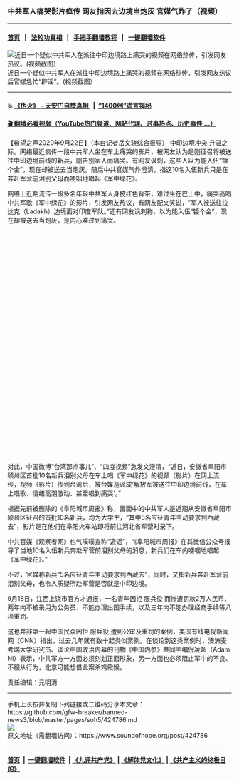 ### 中共军人痛哭影片疯传 网友指因去边境当炮灰 官媒气炸了（视频）
------------------------

#### [首页](https://github.com/gfw-breaker/banned-news3/blob/master/README.md) &nbsp;&nbsp;|&nbsp;&nbsp; [法轮功真相](https://github.com/begood0513/basic/blob/master/README.md)  &nbsp;&nbsp;|&nbsp;&nbsp; [手把手翻墙教程](https://github.com/gfw-breaker/guides/wiki)  &nbsp;&nbsp;|&nbsp;&nbsp; [一键翻墙软件](https://github.com/gfw-breaker/nogfw/blob/master/README.md)  



<div><img alt="近日一个疑似中共军人在派往中印边境路上痛哭的视频在网络热传，引发网友热议。(视频截图）" src="https://img.soundofhope.org/2020-09/1600570909368.jpg"/>
<br/><figcaption class="caption">
 近日一个疑似中共军人在派往中印边境路上痛哭的视频在网络热传，引发网友热议后官媒急忙“辟谣”。(视频截图）
</figcaption></div><hr/>

#### 💥 [《伪火》 - 天安门自焚真相 ](http://158.247.195.190:10000/videos/blog/weihuo.html)&nbsp; |&nbsp; [“1400例”谎言揭秘  ](http://158.247.195.190:10000/videos/blog/jiexi1400.html)

#### [ 🎬  翻墙必看视频（YouTube热门频道、网站代理、时事热点、历史事件 ...）](https://github.com/gfw-breaker/links/blob/master/banned.md)

<div><div class="Content__Wrapper sc-1bvya0-0 grZQxZ">
 <p class="meta-top">
  <span class="meta">
   【希望之声2020年9月22日】（本台记者岳文骁综合报导）
  </span>
  <ok href="/term/54616">
   中印边境冲突
  </ok>
  升温之际。网络最近疯传一段中共军人坐在车上痛哭的影片，被网友认为是刚征召将被送往中印边境前线的新兵，刚告别家人而痛哭。有网友讽刺，这些人以为能入伍“镀个金”，现在却被送去当炮灰。随后中共官媒气炸澄清，指这10名入伍新兵只是在奔赴军营前泪别父母而哽咽地唱起《军中绿花》。
 </p>
 <p>
  网络上近期流传一段多名年轻中共军人身披红色背带，难过坐在巴士中，痛哭高唱中共军歌《军中绿花》的影片，引发网友热议，有网友配文笑说，“军人被送往拉达克（Ladakh）边境面对印度军队。”还有网友讽刺称，以为能入伍“镀个金”，现在却被送去当炮灰，是内心难过到痛哭。
 </p>
 <div class="soh-embed">
  <div class="soh-embed-inner">
   <div class="iframely-embed" style="max-width: 550px;">
    <div class="iframely-responsive" style="padding-bottom: 100%;">
    </div>
   </div>
  </div>
 </div>
 <p>
  对此，中国微博“台湾那点事儿”、“四度视频”急发文澄清，“近日，安徽省阜阳市颍州区首批10名新兵泪别父母在车上唱《军中绿花》的视频（影片）在网上流传，视频（影片）传到台湾后，被台媒造谣成‘解放军被送往中印边境前线，在车上唱歌、情绪高潮激动、甚至唱到痛哭’。”
 </p>
 <div class="AD_Embed__Wrap-sc-1xslmin-0 igMuqX module desktop">
  <div>
  </div>
 </div>
 <p>
  根据先前被删除的《阜阳城市周报》称，画面中的中共军人是近期从安徽省阜阳市颍州区征召的首批10名新兵，均为大学生，“其中5名应征青年主动要求到西藏去”，影片是在他们在阜阳火车站即将前往河北省军营时录下。
 </p>
 <p>
  中共官媒《观察者网》也气噗噗宣称“造谣”，“《阜阳城市周报》在其微信公众号报导了当地10名入伍新兵奔赴军营前泪别父母的消息，新兵们在车内哽咽地唱起《军中绿花》。”
 </p>
 <p>
  不过，官媒称新兵“5名应征青年主动要求到西藏去”，同时，又指新兵奔赴军营前泪别父母，也令人质疑所赴军营是否就是中印边境。
 </p>
 <p>
  9月18日，江西上饶市官方才通报，一名青年因拒
  <ok href="/term/204073">
   服兵役
  </ok>
  而惨遭罚款2万人民币、两年内不被录用为公务员、不能办理出国手续，以及三年内不能办理经商手续等八项重罚。
 </p>
 <p>
  这也并非第一起中国民众因拒
  <ok href="/term/204073">
   服兵役
  </ok>
  遭到公审及重罚的案例，美国有线电视新闻网（CNN）指出，过去几年就有数十起类似案例。在谈论到这类案例时，澳洲麦考瑞大学研究员、谈论中国政治内幕的刊物《中国内参》共同主编倪凌超（Adam Ni）表示，中共军方一方面必须刻划正面形象，另一方面也必须阻止军中的不良、不服从行为，北京可能想借此案杀鸡儆猴。
 </p>
 <p class="meta-btm">
  责任编辑：元明清
 </p>
</div>
</div>
<hr/>
手机上长按并复制下列链接或二维码分享本文章：<br/>
https://github.com/gfw-breaker/banned-news3/blob/master/pages/soh5/424786.md <br/>
<a href='https://github.com/gfw-breaker/banned-news3/blob/master/pages/soh5/424786.md'><img src='https://github.com/gfw-breaker/banned-news3/blob/master/pages/soh5/424786.md.png'/></a> <br/>
原文地址（需翻墙访问）：https://www.soundofhope.org/post/424786


------------------------
#### [首页](https://github.com/gfw-breaker/banned-news3/blob/master/README.md) &nbsp;|&nbsp; [一键翻墙软件](https://github.com/gfw-breaker/nogfw/blob/master/README.md) &nbsp;| [《九评共产党》](https://github.com/gfw-breaker/9ping.md/blob/master/README.md#九评之一评共产党是什么) | [《解体党文化》](https://github.com/gfw-breaker/jtdwh.md/blob/master/README.md) | [《共产主义的终极目的》](https://github.com/gfw-breaker/gczydzjmd.md/blob/master/README.md)


<img src='http://gfw-breaker.win/banned-news3/pages/soh5/424786.md' width='0px' height='0px'/>